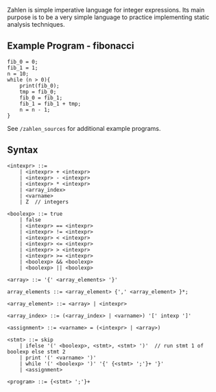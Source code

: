 
Zahlen is simple imperative language for integer expressions. Its main purpose is to be a very simple language to 
practice implementing static analysis techniques.

## Example Program - fibonacci
```
fib_0 = 0;
fib_1 = 1;
n = 10;
while (n > 0){
    print(fib_0);
    tmp = fib_0;
    fib_0 = fib_1;
    fib_1 = fib_1 + tmp;
    n = n - 1;
}
```
See `/zahlen_sources` for additional example programs.

## Syntax

```
<intexpr> ::=
    | <intexpr> + <intexpr>
    | <intexpr> - <intexpr>
    | <intexpr> * <intexpr>
    | <array_index>
    | <varname>
    | Z  // integers

<boolexp> ::= true
    | false
    | <intexpr> == <intexpr>
    | <intexpr> != <intexpr>
    | <intexpr> < <intexpr>
    | <intexpr> <= <intexpr>
    | <intexpr> > <intexpr>
    | <intexpr> >= <intexpr>
    | <boolexp> && <boolexp>
    | <boolexp> || <boolexp>

<array> ::= '{' <array_elements> '}'

array_elements ::= <array_element> {',' <array_element> }*;

<array_element> ::= <array> | <intexpr>

<array_index> ::= (<array_index> | <varname>) '[' intexp ']'

<assignment> ::= <varname> = (<intexpr> | <array>)

<stmt> ::= skip 
    | ifelse '(' <boolexp>, <stmt>, <stmt> ')'  // run stmt 1 of boolexp else stmt 2
    | print '(' <varname> ')'
    | while '(' <boolexp> ')' '{' {<stmt> ';'}+ '}'
    | <assignment>
    
<program> ::= {<stmt> ';'}+
```
